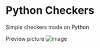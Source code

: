 # Python Checkers
Simple checkers made on Python

Preview picture 
![image](https://user-images.githubusercontent.com/88634741/178335644-aefb6d1e-22ec-48d6-945e-6f3e2f5dade9.png)
